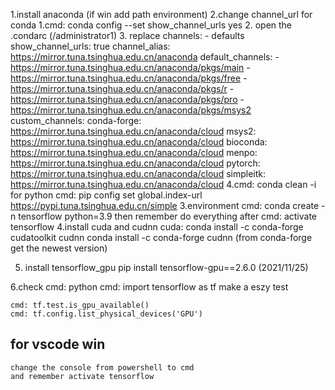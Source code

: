 1.install anaconda (if win add path environment)
2.change channel_url
    for conda
    1.cmd:  conda config --set show_channel_urls yes
    2.  open the .condarc (/administrator1)
    3. replace 
        channels:
    - defaults
        show_channel_urls: true
        channel_alias: https://mirror.tuna.tsinghua.edu.cn/anaconda
        default_channels:
        - https://mirror.tuna.tsinghua.edu.cn/anaconda/pkgs/main
        - https://mirror.tuna.tsinghua.edu.cn/anaconda/pkgs/free
        - https://mirror.tuna.tsinghua.edu.cn/anaconda/pkgs/r
        - https://mirror.tuna.tsinghua.edu.cn/anaconda/pkgs/pro
        - https://mirror.tuna.tsinghua.edu.cn/anaconda/pkgs/msys2
        custom_channels:
        conda-forge: https://mirror.tuna.tsinghua.edu.cn/anaconda/cloud
        msys2: https://mirror.tuna.tsinghua.edu.cn/anaconda/cloud
        bioconda: https://mirror.tuna.tsinghua.edu.cn/anaconda/cloud
        menpo: https://mirror.tuna.tsinghua.edu.cn/anaconda/cloud
        pytorch: https://mirror.tuna.tsinghua.edu.cn/anaconda/cloud
        simpleitk: https://mirror.tuna.tsinghua.edu.cn/anaconda/cloud
    4.cmd: conda clean -i
    for python
    cmd: pip config set global.index-url https://pypi.tuna.tsinghua.edu.cn/simple
3.environment
    cmd: conda create -n tensorflow python=3.9
    then remember do everything after 
        cmd: activate tensorflow
4.install cuda and cudnn
    cuda:
        conda install -c conda-forge cudatoolkit
    cudnn
        conda install -c conda-forge cudnn
    (from conda-forge get the newest version)

5. install tensorflow_gpu
    pip install tensorflow-gpu==2.6.0 
    (2021/11/25)

6.check 
    cmd: python
    cmd: import tensorflow as tf
    make a eszy test

    cmd: tf.test.is_gpu_available()
    cmd: tf.config.list_physical_devices('GPU')

## for vscode win
    change the console from powershell to cmd
    and remember activate tensorflow